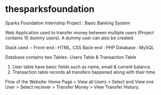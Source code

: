 # thesparksfoundation
Sparks Foundation Internship Project : Basic Banking System  

Web Application used to transfer money between multiple users (Project contains 10 dummy users). A dummy user can also be created.  

Stack used :- 
Front-end : HTML, CSS
Back-end : PHP 
Database : MySQL   

Database contains two Tables- Users Table & Transaction Table 
1. User table have basic fields such as name, email & current balance. 
2. Transaction table records all transfers happened along with their time.  

Flow of the Website: Home Page > View all Users > Select and View one User >  Select reciever > Transfer Money > View Transfer History.
